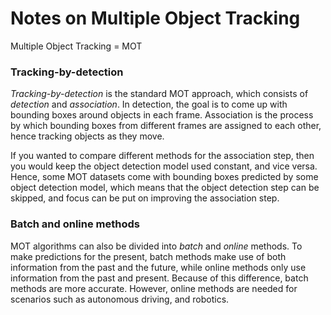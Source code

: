 
# Notes on Multiple Object Tracking

Multiple Object Tracking = MOT

### Tracking-by-detection
*Tracking-by-detection* is the standard MOT approach, which consists of *detection* and *association*.  In detection, the goal is to come up with bounding boxes around objects in each frame.  Association is the process by which bounding boxes from different frames are assigned to each other, hence tracking objects as they move.  

If you wanted to compare different methods for the association step, then you would keep the object detection model used constant, and vice versa.  Hence, some MOT datasets come with bounding boxes predicted by some object detection model, which means that the object detection step can be skipped, and focus can be put on improving the association step.

### Batch and online methods
MOT algorithms can also be divided into *batch* and *online* methods.  To make predictions for the present, batch methods make use of both information from the past and the future, while online methods only use information from the past and present.  Because of this difference, batch methods are more accurate.  However, online methods are needed for scenarios such as autonomous driving, and robotics. 




